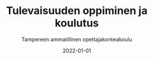 ---
title: Tulevaisuuden oppiminen ja koulutus
subtitle: Tampereen ammatillinen opettajakorkeakoulu
layout: default
modal-id: 10
date: 2022-01-01
img: tamk.jpg
thumbnail: tamk-thumbnail.jpg
alt: image-alt
project-date: Syksy 2021
client: Tampereen ammatillinen opettajakorkeakoulu
client-url: https://www.tuni.fi/fi/tule-opiskelemaan/ammatillinen-opettajankoulutus
category: Kurssit
description: 'Kurssin aikana visioitiin tulevaisuuden koulutuksesta ja laadittiin oma tulevaisuuden opettamisen suunnitelma ryhmätyönä. Meidän ryhmämme keskittyi jatkuvaan oppimiseen ja digitalisaatioon.'
---